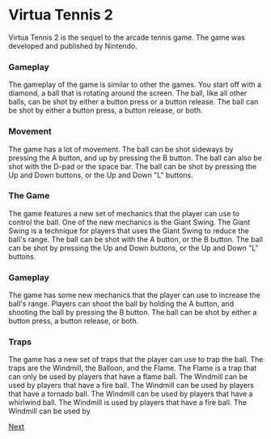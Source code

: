 # Virtua Tennis 2

Virtua Tennis 2 is the sequel to the arcade tennis game. The game was developed and published by Nintendo.   
  

### Gameplay

The gameplay of the game is similar to other the games. You start off with a diamond, a ball that is rotating around the screen. The ball, like all other balls, can be shot by either a button press or a button release. The ball can be shot by either a button press, a button release, or both.     
  

### Movement

The game has a lot of movement. The ball can be shot sideways by pressing the A button, and up by pressing the B button. The ball can also be shot with the D-pad or the space bar. The ball can be shot by pressing the Up and Down buttons, or the Up and Down "L" buttons.    
  
  

### The Game

The game features a new set of mechanics that the player can use to control the ball. One of the new mechanics is the Giant Swing. The Giant Swing is a technique for players that uses the Giant Swing to reduce the ball's range. The ball can be shot with the A button, or the B button. The ball can be shot by pressing the Up and Down buttons, or the Up and Down "L" buttons.   
    
   
   

### Gameplay

The game has some new mechanics that the player can use to increase the ball's range. Players can shoot the ball by holding the A button, and shooting the ball by pressing the B button. The ball can be shot by either a button press, a button release, or both.    
  

### Traps

The game has a new set of traps that the player can use to trap the ball. The traps are the Windmill, the Balloon, and the Flame. The Flame is a trap that can only be used by players that have a flame ball. The Windmill can be used by players that have a fire ball. The Windmill can be used by players that have a tornado ball. The Windmill can be used by players that have a whirlwind ball. The Windmill is used by players that have a fire ball. The Windmill can be used by

[Next](474.md)
